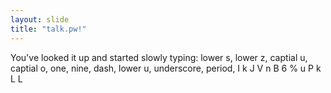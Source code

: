 ```yaml
---
layout: slide
title: "talk.pw!"
---
```

You've looked it up and started slowly typing: lower s, lower z, captial u, captial o, one, nine, dash, lower u, underscore, period, I k J V n B 6 % u P k L L
